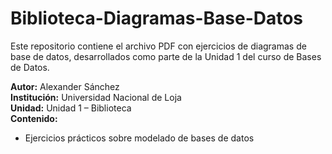 # Biblioteca-Diagramas-Base-Datos
Este repositorio contiene el archivo PDF con ejercicios de diagramas de base de datos, desarrollados como parte de la Unidad 1 del curso de Bases de Datos.

**Autor:** Alexander Sánchez  
**Institución:** Universidad Nacional de Loja  
**Unidad:** Unidad 1 – Biblioteca  
**Contenido:**  
- Ejercicios prácticos sobre modelado de bases de datos  
